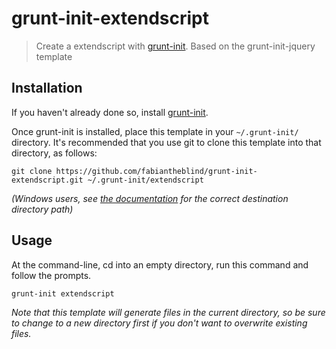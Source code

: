 # grunt-init-extendscript

> Create a extendscript with [grunt-init][grunt-init]. Based on the grunt-init-jquery template

[grunt-init]: http://gruntjs.com/project-scaffolding

## Installation
If you haven't already done so, install [grunt-init][].

Once grunt-init is installed, place this template in your `~/.grunt-init/` directory. It's recommended that you use git to clone this template into that directory, as follows:

```
git clone https://github.com/fabiantheblind/grunt-init-extendscript.git ~/.grunt-init/extendscript
```

_(Windows users, see [the documentation][grunt-init] for the correct destination directory path)_

## Usage

At the command-line, cd into an empty directory, run this command and follow the prompts.

```
grunt-init extendscript
```

_Note that this template will generate files in the current directory, so be sure to change to a new directory first if you don't want to overwrite existing files._
